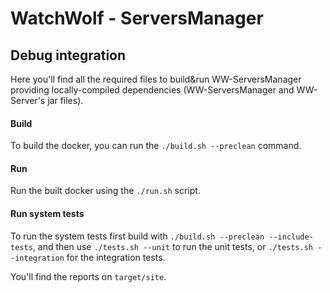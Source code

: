 # WatchWolf - ServersManager
## Debug integration

Here you'll find all the required files to build&run WW-ServersManager providing locally-compiled dependencies (WW-ServersManager and WW-Server's jar files).

#### Build

To build the docker, you can run the `./build.sh --preclean` command.

#### Run

Run the built docker using the `./run.sh` script.

#### Run system tests

To run the system tests first build with `./build.sh --preclean --include-tests`, and then use `./tests.sh --unit` to run the unit tests, or `./tests.sh --integration` for the integration tests.

You'll find the reports on `target/site`.